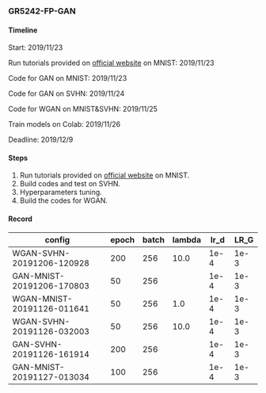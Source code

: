 ### GR5242-FP-GAN

#### Timeline

Start: 2019/11/23

Run tutorials provided on [official website](https://www.tensorflow.org/tutorials/generative/dcgan,) on MNIST: 2019/11/23

Code for GAN on MNIST: 2019/11/23

Code for GAN on SVHN: 2019/11/24

Code for WGAN on MNIST&SVHN: 2019/11/25

Train models on Colab: 2019/11/26

Deadline: 2019/12/9

#### Steps

1. Run tutorials provided on [official website](https://www.tensorflow.org/tutorials/generative/dcgan,) on MNIST.
2. Build codes and test on SVHN.
3. Hyperparameters tuning.
4. Build the codes for WGAN.

#### Record

| config                     | epoch | batch | lambda | lr_d | LR_G |
| -------------------------- | ----- | ----- | ------ | ---- | ---- |
| WGAN-SVHN-20191206-120928  | 200   | 256   | 10.0   | 1e-4 | 1e-3 |
| GAN-MNIST-20191206-170803  | 50    | 256   |        | 1e-4 | 1e-3 |
| WGAN-MNIST-20191126-011641 | 50    | 256   | 1.0    | 1e-4 | 1e-3 |
| WGAN-SVHN-20191126-032003  | 50    | 256   | 10.0   | 1e-4 | 1e-3 |
| GAN-SVHN-20191126-161914   | 200   | 256   |        | 1e-4 | 1e-3 |
| GAN-MNIST-20191127-013034  | 100   | 256   |        | 1e-4 | 1e-3 |


